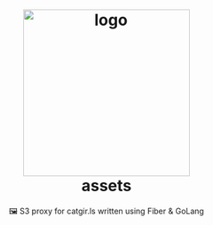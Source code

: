 <div align="center">
    <h1>
      <picture>
        <source media="(prefers-color-scheme: dark)" srcset="https://i.imgur.com/sxR2H0t.png">
        <source media="(prefers-color-scheme: light)" srcset="https://i.imgur.com/jTBbQKX.png">
        <img alt="logo" src="https://i.imgur.com/sxR2H0t.png" width="300px">
      </picture>
      <br />
      assets
    </h1>
    <p>🖼️ S3 proxy for catgir.ls written using Fiber & GoLang</p>
</div>